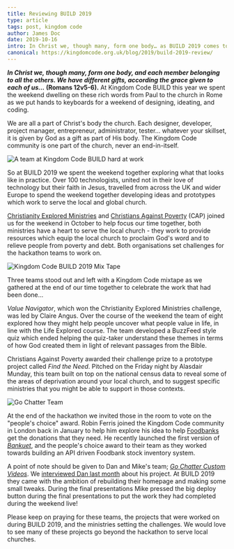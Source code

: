 ```yaml
---
title: Reviewing BUILD 2019
type: article
tags: post, kingdom code
author: James Doc
date: 2019-10-16
intro: In Christ we, though many, form one body… as BUILD 2019 comes to an end we share what has happened during the twenty four hour hackathon.
canonical: https://kingdomcode.org.uk/blog/2019/build-2019-review/
---
```

**_In Christ we, though many, form one body, and each member belonging to all the others. We have different gifts, according the grace given to each of us…_ (Romans 12v5-6).** At Kingdom Code BUILD this year we spent the weekend dwelling on these rich words from Paul to the church in Rome as we put hands to keyboards for a weekend of designing, ideating, and coding.

We are all a part of Christ's body the church. Each designer, developer, project manager, entrepreneur, administrator, tester… whatever your skillset, it is given by God as a gift as part of His body. The Kingdom Code community is one part of the church, never an end-in-itself.

<img class="img img--pull-left" src="/_assets/_img/blog/2019/kingdom-code-build-team-2019.jpg" alt="A team at Kingdom Code BUILD hard at work" />

So at BUILD 2019 we spent the weekend together exploring what that looks like in practice. Over 100 technologists, united not in their love of technology but their faith in Jesus, travelled from across the UK and wider Europe to spend the weekend together developing ideas and prototypes which work to serve the local and global church.

[Christianity Explored Ministries](https://explo.red/) and [Christians Against Poverty](https://christiansagainstpoverty.org/) (CAP) joined us for the weekend in October to help focus our time together, both ministries have a heart to serve the local church - they work to provide resources which equip the local church to proclaim God's word and to relieve people from poverty and debt. Both organisations set challenges for the hackathon teams to work on.

<img class="img img--pull-right" src="/_assets/_img/blog/2019/kingdom-code-mix-tape.jpg" alt="Kingdom Code BUILD 2019 Mix Tape" />

Three teams stood out and left with a Kingdom Code mixtape as we gathered at the end of our time together to celebrate the work that had been done…

*Value Navigator*, which won the Christianity Explored Ministries challenge, was led by Claire Angus. Over the course of the weekend the team of eight explored how they might help people uncover what people value in life, in line with the Life Explored course. The team developed a BuzzFeed style quiz which ended helping the quiz-taker understand these themes in terms of how God created them in light of relevant passages from the Bible.

Christians Against Poverty awarded their challenge prize to a prototype project called *Find the Need*. Pitched on the Friday night by Alasdair Munday, this team built on top on the national census data to reveal some of the areas of deprivation around your local church, and to suggest specific ministries that you might be able to support in those contexts.

<img class="img img--pull-left" src="/_assets/_img/blog/2019/build-19-go-chatter.jpg" alt="Go Chatter Team" />

At the end of the hackathon we invited those in the room to vote on the "people's choice" award. Robin Ferris joined the Kingdom Code community in London back in January to help him explore his idea to help [Foodbanks](https://www.trusselltrust.org/what-we-do/how-foodbanks-work/) get the donations that they need. He recently launched the first version of [_Bankuet_](https://www.bankuet.co.uk/), and the people's choice award to their team as they worked towards building an API driven Foodbank stock inventory system.

A point of note should be given to Dan and Mike's team; [_Go Chatter Custom Videos_](https://gochattercustomvideos.com/). We [interviewed Dan last month](/blog/2019/go-chatter-custom-videos-dan-rackham/) about his project. At BUILD 2019 they came with the ambition of rebuilding their homepage and making some small tweaks. During the final presentations Mike pressed the big deploy button during the final presentations to put the work they had completed during the weekend live!

Please keep on praying for these teams, the projects that were worked on during BUILD 2019, and the ministries setting the challenges. We would love to see many of these projects go beyond the hackathon to serve local churches.
